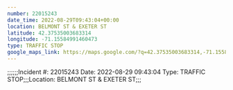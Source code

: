 ```yaml
---
number: 22015243
date_time: 2022-08-29T09:43:04+00:00
location: BELMONT ST & EXETER ST
latitude: 42.37535003683314
longitude: -71.15584991460473
type: TRAFFIC STOP
google_maps_link: https://maps.google.com/?q=42.37535003683314,-71.15584991460473
---
```


;;;;;;Incident #: 22015243   Date: 2022-08-29 09:43:04    Type: TRAFFIC STOP;;;Location: BELMONT ST & EXETER ST;;;
